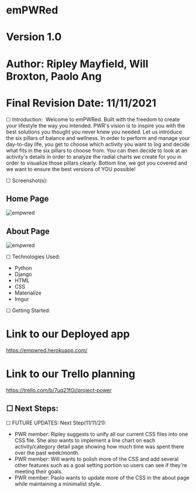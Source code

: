 # emPWRed
# Version 1.0
# Author: Ripley Mayfield, Will Broxton, Paolo Ang
# Final Revision Date: 11/11/2021

☐ Introduction: 
Welcome to emPWRed.  Built with the freedom to create your lifestyle the way you intended. 
PWR's vision is to inspire you with the best solutions you thought you never knew you needed.
Let us introduce the six pillars of balance and wellness.  In order to perform and manage your day-to-day life, you get to choose which activity you want to log and decide what fits in the six pillars to choose from.  You can then decide to look at an activity's details in order to analyze the radial charts we create for you in order to visualize those pillars clearly.  Bottom line, we got you covered and we want to ensure the best versions of YOU possible!

☐ Screenshot(s): 
## Home Page ##
![empwred](https://i.imgur.com/RAMkAf3.png)

## About Page ##
![empwred](https://i.imgur.com/TyJeSqw.png)

☐ Technologies Used: 
- Python
- Django
- HTML
- CSS
- Materialize
- Imgur

☐ Getting Started: 
# Link to our Deployed app
https://empwred.herokuapp.com/
# Link to our Trello planning
https://trello.com/b/7uq21fGi/project-power
<!-- use CRUD mapping guidelines link:
https://gist.github.com/jim-clark/17908763db7bd3c403e6 -->

☐ Next Steps:
-

☐ FUTURE UPDATES:
Next Step(11/11/21): 
- PWR member: Ripley suggests to unify all our current CSS files into one CSS file. She also wants to implement a line chart on each activity/category detail page showing how much time was spent there over the past week/month.
- PWR member: Will wants to polish more of the CSS and add several other features such as a goal setting portion so users can see if they're meeting their goals.
- PWR member: Paolo wants to update more of the CSS in the about page while maintaining a minimalist style.